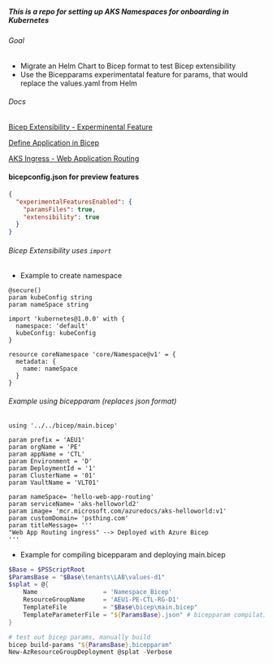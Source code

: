 ##### This is a repo for setting up AKS Namespaces for onboarding in Kubernetes

###### Goal
- Migrate an Helm Chart to Bicep format to test Bicep extensibility
- Use the Bicepparams experimentatal feature for params, that would replace the values.yaml from Helm 

###### Docs

[Bicep Extensibility - Experminental Feature](https://learn.microsoft.com/en-us/azure/azure-resource-manager/bicep/bicep-config#enable-experimental-features)

[Define Application in Bicep](https://learn.microsoft.com/en-us/azure/aks/learn/quick-kubernetes-deploy-bicep-extensibility-kubernetes-provider?tabs=PowerShell%2Cazure-powershell#add-the-application-definition)

[AKS Ingress - Web Application Routing](https://learn.microsoft.com/en-us/azure/aks/web-app-routing?tabs=with-osm)

#### bicepconfig.json for preview features
```json
{
  "experimentalFeaturesEnabled": {
    "paramsFiles": true,
    "extensibility": true
  }
}
```

###### Bicep Extensibility uses `import`

- Example to create namespace

```bicep
@secure()
param kubeConfig string
param nameSpace string

import 'kubernetes@1.0.0' with {
  namespace: 'default'
  kubeConfig: kubeConfig
}

resource coreNamespace 'core/Namespace@v1' = {
  metadata: {
    name: nameSpace
  }
}
```
###### Example using bicepparam (replaces json format)

```bicep
using '../../bicep/main.bicep'

param prefix = 'AEU1'
param orgName = 'PE'
param appName = 'CTL'
param Environment = 'D'
param DeploymentId = '1'
param ClusterName = '01'
param VaultName = 'VLT01'

param nameSpace= 'hello-web-app-routing'
param serviceName= 'aks-helloworld2'
param image= 'mcr.microsoft.com/azuredocs/aks-helloworld:v1'
param customDomain= 'psthing.com'
param titleMessage= '''
"Web App Routing ingress" --> Deployed with Azure Bicep
'''
```
- Example for compiling bicepparam and deploying main.bicep

```powershell
$Base = $PSScriptRoot
$ParamsBase = "$Base\tenants\LAB\values-d1"
$splat = @{
    Name                  = 'Namespace_Bicep'
    ResourceGroupName     = 'AEU1-PE-CTL-RG-D1'
    TemplateFile          = "$Base\bicep\main.bicep"
    TemplateParameterFile = "${ParamsBase}.json" # bicepparam compilation not supported as yet
}

# test out bicep params, manually build
bicep build-params "${ParamsBase}.bicepparam"
New-AzResourceGroupDeployment @splat -Verbose
```